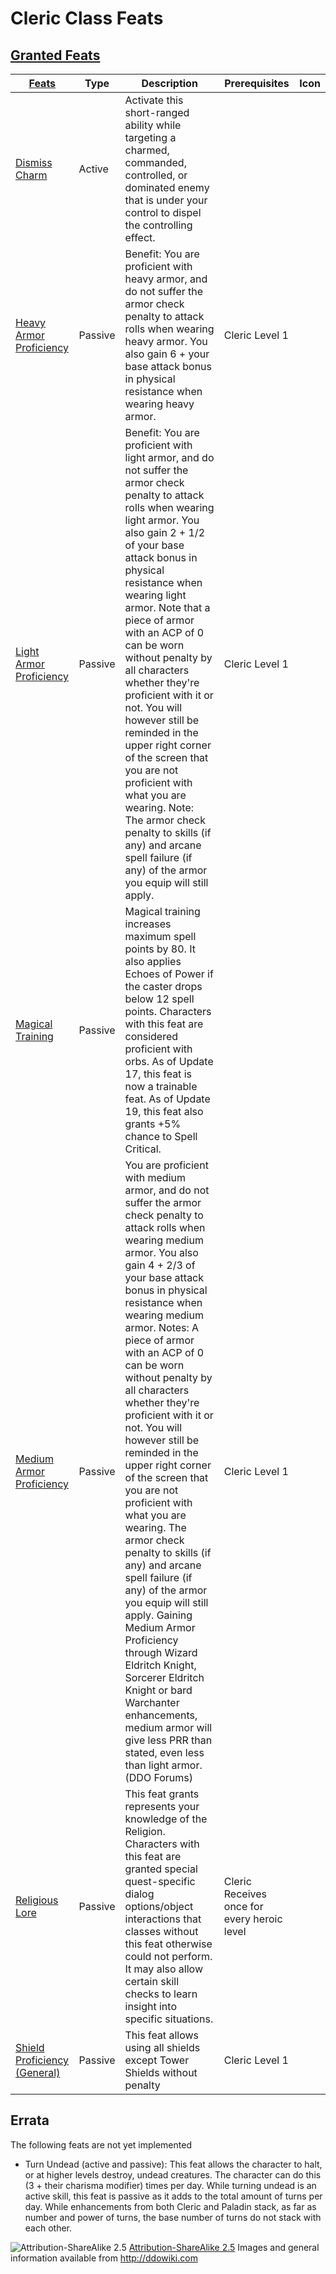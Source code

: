# Cleric Class Feats

## [Granted Feats](- "granted")

|[ ][existingFeat] [Feats][result]  | Type | Description | Prerequisites | Icon |
|----|---|---|---|----|
|[Dismiss Charm](http://ddowiki.com/page/Dismiss_Charm) | Active |  Activate this short-ranged ability while targeting a charmed, commanded, controlled, or dominated enemy that is under your control to dispel the controlling effect. |
|[Heavy Armor Proficiency][heavy_armor]|Passive|Benefit: You are proficient with heavy armor, and do not suffer the armor check penalty to attack rolls when wearing heavy armor. You also gain 6 + your base attack bonus in physical resistance when wearing heavy armor.| Cleric Level 1|
|[Light Armor Proficiency][light_armor]| Passive | Benefit: You are proficient with light armor, and do not suffer the armor check penalty to attack rolls when wearing light armor. You also gain 2 + 1/2 of your base attack bonus in physical resistance when wearing light armor. Note that a piece of armor with an ACP of 0 can be worn without penalty by all characters whether they're proficient with it or not. You will however still be reminded in the upper right corner of the screen that you are not proficient with what you are wearing. Note: The armor check penalty to skills (if any) and arcane spell failure (if any) of the armor you equip will still apply. | Cleric Level 1|
|[Magical Training](http://ddowiki.com/page/Magical_Training)| Passive | Magical training increases maximum spell points by 80. It also applies Echoes of Power if the caster drops below 12 spell points. Characters with this feat are considered proficient with orbs. As of Update 17, this feat is now a trainable feat. As of Update 19, this feat also grants +5% chance to Spell Critical.
|[Medium Armor Proficiency][medium_armor] | Passive | You are proficient with medium armor, and do not suffer the armor check penalty to attack rolls when wearing medium armor. You also gain 4 + 2/3 of your base attack bonus in physical resistance when wearing medium armor. Notes: A piece of armor with an ACP of 0 can be worn without penalty by all characters whether they're proficient with it or not. You will however still be reminded in the upper right corner of the screen that you are not proficient with what you are wearing. The armor check penalty to skills (if any) and arcane spell failure (if any) of the armor you equip will still apply. Gaining Medium Armor Proficiency through Wizard Eldritch Knight, Sorcerer Eldritch Knight or bard Warchanter enhancements, medium armor will give less PRR than stated, even less than light armor. (DDO Forums) | Cleric Level 1|
|[Religious Lore][religious_lore] | Passive | This feat grants represents your knowledge of the Religion. Characters with this feat are granted special quest-specific dialog options/object interactions that classes without this feat otherwise could not perform. It may also allow certain skill checks to learn insight into specific situations.| Cleric Receives once for every heroic level|
|[Shield Proficiency (General)][shield_feat]| Passive | This feat allows using all shields except Tower Shields without penalty| Cleric Level 1|

## Errata
The following feats are not yet implemented
* Turn Undead (active and passive): This feat allows the character to halt, or at higher levels destroy, undead creatures. The character can do this (3 + their charisma modifier) times per day. While turning undead is an active skill, this feat is passive as it adds to the total amount of turns per day. While enhancements from both Cleric and Paladin stack, as far as number and power of turns, the base number of turns do not stack with each other.

[light_armor]: http://ddowiki.com/page/Light_Armor_Proficiency "Light Armor Proficiency"
[medium_armor]: http://ddowiki.com/page/Medium_Armor_Proficiency "Medium Armor Proficiency"
[heavy_armor]: http://ddowiki.com/page/Heavy_Armor_Proficiency "Heavy Armor Proficiency"
[religious_lore]: http://ddowiki.com/page/Religious_Lore "Religious Lore"
[shield_feat]: http://ddowiki.com/page/Shield_Proficiency_(General) "Shield Proficiency"
[existingFeat]: - "c:verify-rows=#feat:grantedFeats()"
[_matchStrategy_]: - "c:matchStrategy=KeyMatch"
[result]: - "?=#feat"
[elf_feat]: http://www.ddowiki.com/edit/Elf_(feat)?redlink=1 "Elf (feat) (page does not exist)"
[elf_race]: http://www.ddowiki.com/page/Elf "Elf"
[sunelf_race]: http://www.ddowiki.com/page/Sun_Elf_(Morninglord) "Sun Elf (Morninglord)"
![Attribution-ShareAlike 2.5](/images/somerights20.png)
[Attribution-ShareAlike 2.5](https://creativecommons.org/licenses/by-sa/2.5/) Images and general information available from http://ddowiki.com


